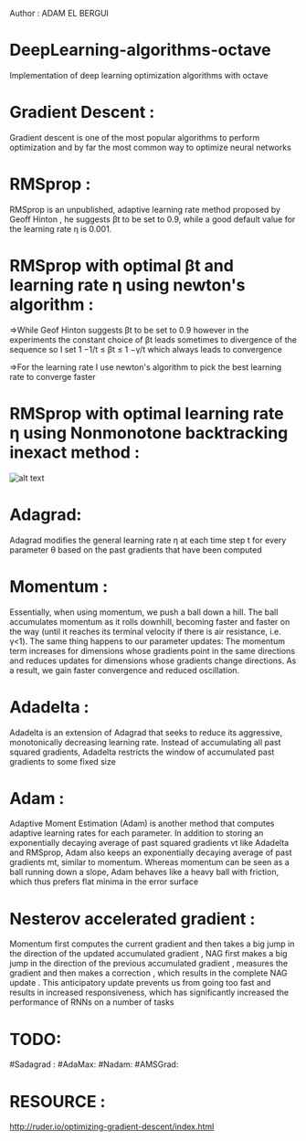 Author : ADAM EL BERGUI

# DeepLearning-algorithms-octave
Implementation of deep learning optimization algorithms with octave

# Gradient Descent : 
Gradient descent is one of the most popular algorithms to perform optimization and by far the most common way to optimize neural networks

# RMSprop : 

RMSprop is an unpublished, adaptive learning rate method proposed by Geoff Hinton , he suggests βt to be set to 0.9, while a good default value for the learning rate η is 0.001.

# RMSprop with optimal βt and learning rate η using newton's algorithm  :
=>While Geof Hinton suggests βt to be set to 0.9 however in the experiments the constant
choice of βt leads sometimes to divergence of the sequence so I set 1 −1/t ≤ βt ≤ 1 −γ/t  which always leads to convergence 

=>For the learning rate I use newton's algorithm to pick the best learning rate to converge faster 

# RMSprop with optimal learning rate η using Nonmonotone backtracking inexact method :
  ![alt text](https://github.com/XHAL9000/DeepLearning-algorithms-octave/nonmonotone.PNG)

# Adagrad:

Adagrad modifies the general learning rate η at each time step t for every parameter θ based on the past gradients that have been computed 

# Momentum :

Essentially, when using momentum, we push a ball down a hill. The ball accumulates momentum as it rolls downhill, becoming faster and faster on the way (until it reaches its terminal velocity if there is air resistance, i.e. γ<1). The same thing happens to our parameter updates: The momentum term increases for dimensions whose gradients point in the same directions and reduces updates for dimensions whose gradients change directions. As a result, we gain faster convergence and reduced oscillation.

# Adadelta :
Adadelta is an extension of Adagrad that seeks to reduce its aggressive, monotonically decreasing learning rate. Instead of accumulating all past squared gradients, Adadelta restricts the window of accumulated past gradients to some fixed size

# Adam :
 Adaptive Moment Estimation (Adam) is another method that computes adaptive learning rates for each parameter. In addition to storing an exponentially decaying average of past squared gradients vt like Adadelta and RMSprop, Adam also keeps an exponentially decaying average of past gradients mt, similar to momentum. Whereas momentum can be seen as a ball running down a slope, Adam behaves like a heavy ball with friction, which thus prefers flat minima in the error surface
# Nesterov accelerated gradient :
Momentum first computes the current gradient and then takes a big jump in the direction of the updated accumulated gradient , NAG first makes a big jump in the direction of the previous accumulated gradient , measures the gradient and then makes a correction , which results in the complete NAG update . This anticipatory update prevents us from going too fast and results in increased responsiveness, which has significantly increased the performance of RNNs on a number of tasks
# TODO: 
#Sadagrad :
#AdaMax:
#Nadam:
#AMSGrad:
# RESOURCE : 
http://ruder.io/optimizing-gradient-descent/index.html
